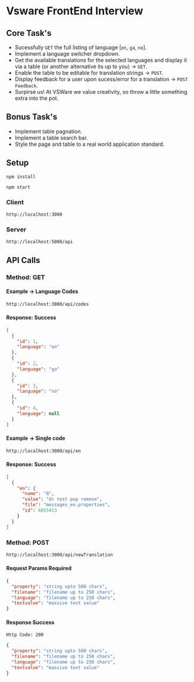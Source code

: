 # Vsware FrontEnd Interview

## Core Task's

+ Sucessfully `GET` the full listing of language [`en`, `ga`, `no`].
+ Implement a language switcher dropdown.
+ Get the available translations for the selected languages and display it via a table (or another alternative its up to you) -> `GET`.
+ Enable the table to be editable for translation strings -> `POST`.
+ Display feedback for a user upon sucess/error for a translation -> `POST Feedback`.
+ Surpirse us! At VSWare we value creativity, so throw a little something extra into the pot.

## Bonus Task's

+ Implement table pagnation.
+ Implement a table search bar.
+ Style the page and table to a real world application standard.

## Setup

`npm install`

`npm start`

### Client

`http://localhost:3000`

### Server

`http://localhost:5000/api`

## API Calls

### Method: GET

#### Example -> Language Codes

```sh
http://localhost:3000/api/codes
```

#### Response: Success

```json
[
  {
    "id": 1,
    "language": "en"
  },
  {
    "id": 2,
    "language": "ga"
  },
  {
    "id": 3,
    "language": "no"
  },
  {
    "id": 4,
    "language": null
  }
]
```

#### Example -> Single code

```sh
http://localhost:3000/api/en
```

#### Response: Success

```json
[
  {
    "en": {
      "name": "0",
      "value": "dc test pop remove",
      "file": "messages_en.properties",
      "id": 6855413
    }
  }
]
```

### Method: POST
```sh
http://localhost:3000/api/newTranslation
```
#### Request Params Required

```json
{
  "property": "string upto 500 chars",
  "filename": "filename up to 250 chars",
  "language": "filename up to 250 chars",
  "textvalue": "massive text value"
}
```

#### Response Success

`Http Code: 200`

```json
{
  "property": "string upto 500 chars",
  "filename": "filename up to 250 chars",
  "language": "filename up to 250 chars",
  "textvalue": "massive text value"
}
```
